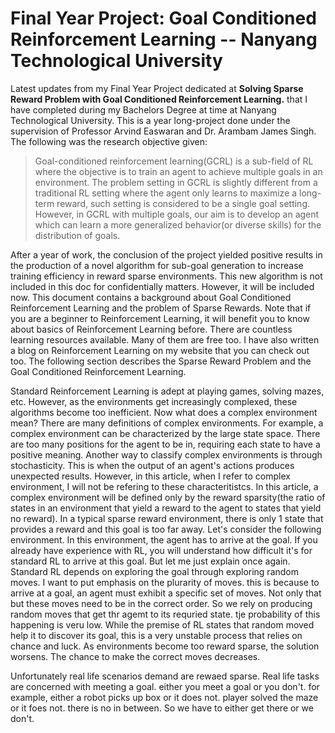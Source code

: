 # Final Year Project: Goal Conditioned Reinforcement Learning -- Nanyang Technological University  
Latest updates from my Final Year Project dedicated at **Solving Sparse Reward Problem with Goal Conditioned Reinforcement Learning.** that I have completed during my Bachelors Degree at time at Nanyang Technological University. This is a year long-project done under the supervision of Professor Arvind Easwaran and Dr. Arambam James Singh. The following was the research objective given:

> Goal-conditioned reinforcement learning(GCRL) is a sub-field of RL where the objective is to train an agent to achieve multiple goals in an environment. The problem setting in GCRL is slightly different from a traditional RL setting where the agent only learns to maximize a long-term reward, such setting is considered to be a single goal setting. However, in GCRL with multiple goals, our aim is to develop an agent which can learn a more generalized behavior(or diverse skills) for the distribution of goals.

After a year of work, the conclusion of the project yielded positive results in the production of a novel algorithm for sub-goal generation to increase training efficiency in reward sparse environments. This new algorithm is not included in this doc for confidentially matters. However, it will be included now. This document contains a background about Goal Conditioned Reinforcement Learning and the problem of Sparse Rewards. Note that if you are a beginner to Reinforcement Learning, it will benefit you to know about basics of Reinforcement Learning before. There are countless learning resources available. Many of them are free too. I have also written a blog on Reinforcement Learning on my website that you can check out too. The following section describes the Sparse Reward Problem and the Goal Conditioned Reinforcement Learning.  


Standard Reinforcement Learning is adept at playing games, solving mazes, etc. However, as the environments get increasingly complexed, these algorithms become too inefficient. Now what does a complex environment mean? There are many definitions of complex environments. For example, a complex environment can be characterized by the large state space. There are too many positions for the agent to be in, requiring each state to have a positive meaning. Another way to classify complex environments is through stochasticity. This is when the output of an agent's actions produces unexpected results. However, in this article, when I refer to complex environment, I will not be refering to these characteritistcs. In this article, a complex environment will be defined only by the reward sparsity(the ratio of states in an environment that yield a reward to the agent to states that yield no reward). In a typical sparse reward environment, there is only 1 state that provides a reward and this goal is too far away. Let's consider the following environment. In this environment, the agent has to arrive at the goal. If you already have experience with RL, you will understand how difficult it's for standard RL to arrive at this goal. But let me just explain once again. Standard RL depends on exploring the goal through exploring random moves. I want to put emphasis on the plurarity of moves. this is because to arrive at a goal, an agent must exhibit a specific set of moves. Not only that but these moves need to be in the correct order. So we rely on producing random moves that get thr agemt to its requried state. tje probability of this happening is veru low. While the premise of RL states that random moved help it to discover its goal, this is a very unstable process that relies on chance and luck. As environments become too reward sparse, the solution worsens. The chance to make the correct moves decreases. 

Unfortunately real life scenarios demand are rewaed sparse. Real life tasks are concerned with meeting a goal. either you meet a goal or you don't. for example, either a robot picks up box or it does not. player solved the maze or it foes not. there is no in between. So we have to either get there or we don't. 